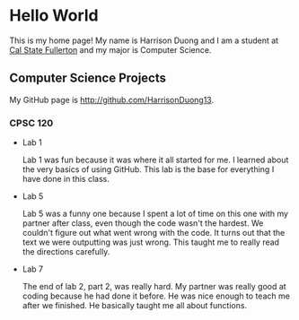 # Hello World

This is my home page! My name is Harrison Duong and I am a student at [Cal State Fullerton](http://www.fullerton.edu/) and my major is Computer Science.

## Computer Science Projects

My GitHub page is http://github.com/HarrisonDuong13.

### CPSC 120

* Lab 1

    Lab 1 was fun because it was where it all started for me. I learned about the very basics of using GitHub. This lab is the base for everything I have done in this class.

* Lab 5

    Lab 5 was a funny one because I spent a lot of time on this one with my partner after class, even though the code wasn't the hardest. We couldn't figure out what went wrong with the code. It turns out that the text we were outputting was just wrong. This taught me to really read the directions carefully.

* Lab 7

    The end of lab 2, part 2, was really hard. My partner was really good at coding because he had done it before. He was nice enough to teach me after we finished. He basically taught me all about functions.